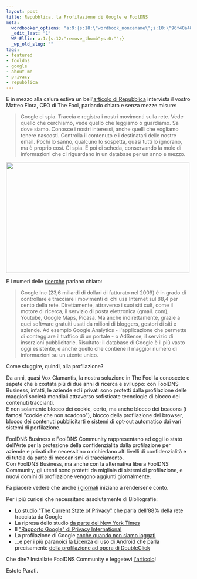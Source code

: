```yaml
--- 
layout: post
title: Repubblica, la Profilazione di Google e FoolDNS
meta: 
  wordbooker_options: "a:9:{s:18:\"wordbook_noncename\";s:10:\"96f40a483e\";s:18:\"wordbook_page_post\";s:15:\"131388540210117\";s:18:\"wordbook_orandpage\";s:1:\"1\";s:23:\"wordbook_default_author\";s:1:\"1\";s:23:\"wordbook_extract_length\";s:3:\"256\";s:19:\"wordbook_actionlink\";s:3:\"300\";s:26:\"wordbooker_publish_default\";s:2:\"on\";s:18:\"wordbook_attribute\";s:7:\"%title%\";s:29:\"wordbooker_status_update_text\";s:35:\": New blog post :  %title% - %link%\";}"
  _edit_last: "1"
  WP-Ellie: a:1:{s:12:"remove_thumb";s:0:"";}
  _wp_old_slug: ""
tags: 
- featured
- fooldns
- google
- about-me
- privacy
- repubblica
---
```

E in mezzo alla calura estiva un bell'[articolo di Repubblica][2] intervista il vostro Matteo Flora, CEO di The Fool, parlando chiaro e senza mezze misure:  
  
> Google ci spia. Traccia e registra i nostri movimenti sulla rete. Vede quello che cerchiamo, vede quello che leggiamo o guardiamo. Sa dove siamo. Conosce i nostri interessi, anche quelli che vogliamo tenere nascosti. Controlla il contenuto e i destinatari delle nostre email. Pochi lo sanno, qualcuno lo sospetta, quasi tutti lo ignorano, ma è proprio così. Ci spia. E poi ci scheda, conservando la mole di informazioni che ci riguardano in un database per un anno e mezzo.   
  
<a href="http://thefool.it/wp-content/uploads/2010/08/repubblica.png"><img src="http://thefool.it/wp-content/uploads/2010/08/repubblica-500x302.png" alt="" title="repubblica" width="500" height="302" class="aligncenter size-medium wp-image-740" /></a>  

E i numeri delle [ricerche][1] parlano chiaro:

> Google Inc (23,6 miliardi di dollari di fatturato nel 2009) è in grado di controllare e tracciare i movimenti di chi usa Internet sul 88,4 per cento della rete. Direttamente, attraverso i suoi siti cult, come il motore di ricerca, il servizio di posta elettronica (gmail.  com), Youtube, Google Maps, Picasa. Ma anche indirettamente, grazie a quei software gratuiti usati da milioni di bloggers, gestori di siti e aziende. Ad esempio Google Analytics - l'applicazione che permette di conteggiare il traffico di un portale - o AdSense, il servizio di inserzioni pubblicitarie. Risultato: il database di Google è il più vasto oggi esistente, e anche quello che contiene il maggior numero di informazioni su un utente unico.  
  
Come sfuggire, quindi, alla profilazione?  
  
Da anni, quasi Vox Clamantis, la nostra soluzione in The Fool la conoscete e sapete che è costata più di due anni di ricerca e sviluppo: con FoolDNS Business, infatti, le aziende ed i privati sono protetti dalla profilazione delle maggiori società mondiali attraverso sofisticate tecnologie di blocco dei contenuti traccianti.  
E non solamente blocco dei cookie, certo, ma anche blocco dei beacons (i famosi "cookie che non scadono"), blocco della profilazione del browser, blocco dei contenuti pubblicitarti e sistemi di opt-out automatico dai vari sistemi di porfilazione.  
  
FoolDNS Business e FoolDNS Community rappresentano ad oggi lo stato dell'Arte per la protezione della confidenzialita dalla profilazione per aziende e privati che necessitino o richiedano alti livelli di confidenzialità e di tutela da parte di meccanismi di tracciamento.  
Con FoolDNS Business, ma anche con la alternativa libera FoolDNS Community, gli utenti sono protetti da migliaia di sistemi di profilazione, e nuovi domini di profilazione vengono aggiunti giornalmente.  
  
Fa piacere vedere che anche [i giornali][2] iniziano a rendersene conto.  
  
Per i più curiosi che necessitano assolutamente di Bibliografie:  
  
* [Lo studio "The Current State of Privacy"](http://knowprivacy.org/) che parla dell'88% della rete tracciata da Google  
* La ripresa dello studio [da parte del New York Times](http://bits.blogs.nytimes.com/2009/06/02/google-is-top-tracker-of-surfers-in-study/?hp)  
* Il ["Rapporto Google" di Privacy International](http://www.privacyinternational.org/article.shtml?cmd%5B347%5D=x-347-553961)  
* La profilazione di Google [anche quando non siamo loggati](http://www.techradar.com/news/internet/web/google-expands-tracking-to-logged-out-users-656158)  
* ...e per i più paranoici la Licenza di uso di Android che parla precisamente [della profilazione ad opera di DoubleClick](http://www.android.com/privacy.html)  
  
Che dire? Installate FoolDNS Community e leggetevi [l'articolo][2]!  
  
Estote Parati.  
  
[1]: http://bits.blogs.nytimes.com/2009/06/02/google-is-top-tracker-of-surfers-in-study/?hp
[2]: http://www.repubblica.it/tecnologia/2010/08/13/news/google_spia-6257171/
